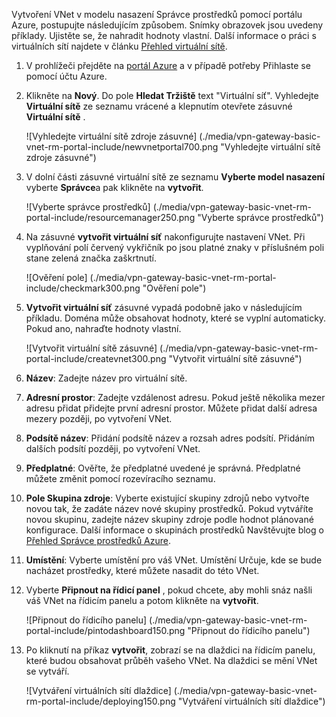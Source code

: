 Vytvoření VNet v modelu nasazení Správce prostředků pomocí portálu Azure, postupujte následujícím způsobem. Snímky obrazovek jsou uvedeny příklady. Ujistěte se, že nahradit hodnoty vlastní. Další informace o práci s virtuálních sítí najdete v článku [Přehled virtuální sítě](../articles/virtual-network/virtual-networks-overview.md).

1. V prohlížeči přejděte na [portál Azure](http://portal.azure.com) a v případě potřeby Přihlaste se pomocí účtu Azure.

2. Klikněte na **Nový**. Do pole **Hledat Tržiště** text "Virtuální síť". Vyhledejte **Virtuální sítě** ze seznamu vrácené a klepnutím otevřete zásuvné **Virtuální sítě** .

    ![Vyhledejte virtuální sítě zdroje zásuvné] (./media/vpn-gateway-basic-vnet-rm-portal-include/newvnetportal700.png "Vyhledejte virtuální sítě zdroje zásuvné")

3. V dolní části zásuvné virtuální sítě ze seznamu **Vyberte model nasazení** vyberte **Správce**a pak klikněte na **vytvořit**.


    ![Vyberte správce prostředků] (./media/vpn-gateway-basic-vnet-rm-portal-include/resourcemanager250.png "Vyberte správce prostředků")

4. Na zásuvné **vytvořit virtuální síť** nakonfigurujte nastavení VNet. Při vyplňování polí červený vykřičník po jsou platné znaky v příslušném poli stane zelená značka zaškrtnutí.

    ![Ověření pole] (./media/vpn-gateway-basic-vnet-rm-portal-include/checkmark300.png "Ověření pole")

5. **Vytvořit virtuální síť** zásuvné vypadá podobně jako v následujícím příkladu. Doména může obsahovat hodnoty, které se vyplní automaticky. Pokud ano, nahraďte hodnoty vlastní.

    ![Vytvořit virtuální sítě zásuvné] (./media/vpn-gateway-basic-vnet-rm-portal-include/createvnet300.png "Vytvořit virtuální sítě zásuvné")

6. **Název**: Zadejte název pro virtuální sítě.

7. **Adresní prostor**: Zadejte vzdálenost adresu. Pokud ještě několika mezer adresu přidat přidejte první adresní prostor. Můžete přidat další adresa mezery později, po vytvoření VNet.
 
8. **Podsítě název**: Přidání podsítě název a rozsah adres podsítí. Přidáním dalších podsítí později, po vytvoření VNet.

10. **Předplatné**: Ověřte, že předplatné uvedené je správná. Předplatné můžete změnit pomocí rozevíracího seznamu.

11. **Pole Skupina zdroje**: Vyberte existující skupiny zdrojů nebo vytvořte novou tak, že zadáte název nové skupiny prostředků. Pokud vytváříte novou skupinu, zadejte název skupiny zdroje podle hodnot plánované konfigurace. Další informace o skupinách prostředků Navštěvujte blog o [Přehled Správce prostředků Azure](resource-group-overview.md#resource-groups).

12. **Umístění**: Vyberte umístění pro váš VNet. Umístění Určuje, kde se bude nacházet prostředky, které můžete nasadit do této VNet.

13. Vyberte **Připnout na řídicí panel** , pokud chcete, aby mohli snáz našli váš VNet na řídicím panelu a potom klikněte na **vytvořit**.
    
    ![Připnout do řídicího panelu] (./media/vpn-gateway-basic-vnet-rm-portal-include/pintodashboard150.png "Připnout do řídicího panelu")

14. Po kliknutí na příkaz **vytvořit**, zobrazí se na dlaždici na řídicím panelu, které budou obsahovat průběh vašeho VNet. Na dlaždici se mění VNet se vytváří.

    ![Vytváření virtuálních sítí dlaždice] (./media/vpn-gateway-basic-vnet-rm-portal-include/deploying150.png "Vytváření virtuálních sítí dlaždice")